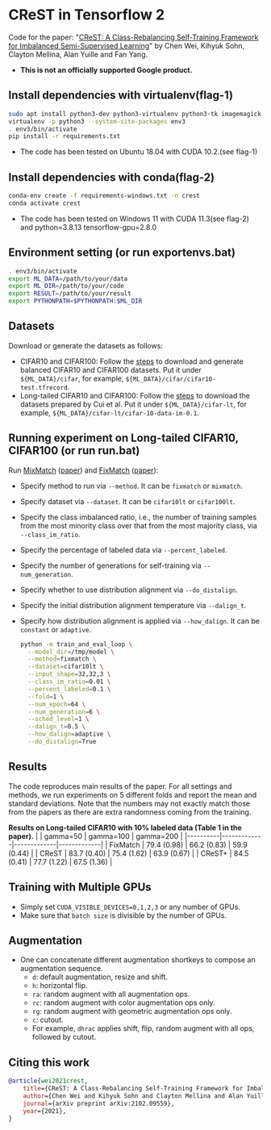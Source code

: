 # CReST in Tensorflow 2

Code for the paper: "[CReST: A Class-Rebalancing Self-Training Framework for Imbalanced Semi-Supervised Learning](https://arxiv.org/abs/2102.09559)" by Chen Wei, Kihyuk Sohn, Clayton Mellina, Alan Yuille and Fan Yang.

-   **This is not an officially supported Google product.**

## Install dependencies with virtualenv(flag-1)

```bash
sudo apt install python3-dev python3-virtualenv python3-tk imagemagick
virtualenv -p python3 --system-site-packages env3
. env3/bin/activate
pip install -r requirements.txt
```
-   The code has been tested on Ubuntu 18.04 with CUDA 10.2.(see flag-1)

## Install dependencies with conda(flag-2)
```bash
conda-env create -f requirements-windows.txt -n crest
conda activate crest
```
-   The code has been tested on Windows 11 with CUDA 11.3(see flag-2) and python=3.8.13 tensorflow-gpu=2.8.0
  

## Environment setting (or run exportenvs.bat)

```bash
. env3/bin/activate
export ML_DATA=/path/to/your/data
export ML_DIR=/path/to/your/code
export RESULT=/path/to/your/result
export PYTHONPATH=$PYTHONPATH:$ML_DIR
```

## Datasets

Download or generate the datasets as follows:

-   CIFAR10 and CIFAR100: Follow the [steps](https://github.com/google-research/fixmatch/blob/master/README.md#install-datasets) to download and generate balanced CIFAR10 and CIFAR100 datasets. Put it under `${ML_DATA}/cifar`, for example, `${ML_DATA}/cifar/cifar10-test.tfrecord`.
-  Long-tailed CIFAR10 and CIFAR100: Follow the [steps](https://github.com/richardaecn/class-balanced-loss#datasets) to download the datasets prepared by Cui et al. Put it under `${ML_DATA}/cifar-lt`, for example, `${ML_DATA}/cifar-lt/cifar-10-data-im-0.1`.


## Running experiment on Long-tailed CIFAR10, CIFAR100 (or run run.bat)

Run [MixMatch](mixmatch.py) ([paper](https://arxiv.org/abs/1905.02249)) and [FixMatch](fixmatch.py) ([paper](https://arxiv.org/abs/2001.07685)):

-   Specify method to run via `--method`. It can be `fixmatch` or `mixmatch`.
-   Specify dataset via `--dataset`. It can be `cifar10lt` or `cifar100lt`.
-   Specify the class imbalanced ratio, i.e., the number of training samples from the most minority class over that from the most majority class, via `--class_im_ratio`.
-   Specify the percentage of labeled data via `--percent_labeled`.
-   Specify the number of generations for self-training via `--num_generation`.
-   Specify whether to use distribution alignment via `--do_distalign`.
-   Specify the initial distribution alignment temperature via `--dalign_t`.
-   Specify how distribution alignment is applied via `--how_dalign`. It can be `constant` or `adaptive`.

    ```bash
    python -m train_and_eval_loop \
      --model_dir=/tmp/model \
      --method=fixmatch \
      --dataset=cifar10lt \
      --input_shape=32,32,3 \
      --class_im_ratio=0.01 \
      --percent_labeled=0.1 \
      --fold=1 \
      --num_epoch=64 \
      --num_generation=6 \
      --sched_level=1 \
      --dalign_t=0.5 \
      --how_dalign=adaptive \
      --do_distalign=True
    ```

## Results

The code reproduces main results of the paper. For all settings and methods, we run experiments on 5 different folds and report the mean and standard deviations. Note that the numbers may not exactly match those from the papers as there are extra randomness coming from the training.

**Results on Long-tailed CIFAR10 with 10% labeled data (Table 1 in the paper).**
|          | gamma=50    | gamma=100   | gamma=200   |
|----------|-------------|-------------|-------------|
| FixMatch | 79.4 (0.98) | 66.2 (0.83) | 59.9 (0.44) |
| CReST    | 83.7 (0.40) | 75.4 (1.62) | 63.9 (0.67) |
| CReST+   | 84.5 (0.41) | 77.7 (1.22) | 67.5 (1.36) |


## Training with Multiple GPUs

-   Simply set `CUDA_VISIBLE_DEVICES=0,1,2,3` or any number of GPUs.
-   Make sure that `batch size` is divisible by the number of GPUs.

## Augmentation

-   One can concatenate different augmentation shortkeys to compose an
    augmentation sequence.
    -   `d`: default augmentation, resize and shift.
    -   `h`: horizontal flip.
    -   `ra`: random augment with all augmentation ops.
    -   `rc`: random augment with color augmentation ops only.
    -   `rg`: random augment with geometric augmentation ops only.
    -   `c`: cutout.
    -   For example, `dhrac` applies shift, flip, random augment with all ops,
        followed by cutout.

## Citing this work

```bibtex
@article{wei2021crest,
    title={CReST: A Class-Rebalancing Self-Training Framework for Imbalanced Semi-Supervised Learning},
    author={Chen Wei and Kihyuk Sohn and Clayton Mellina and Alan Yuille and Fan Yang},
    journal={arXiv preprint arXiv:2102.09559},
    year={2021},
}
```
